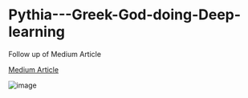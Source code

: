 # Pythia---Greek-God-doing-Deep-learning
Follow up of Medium Article

[Medium Article](https://medium.com/tensorpad/pythia-facebook-greek-god-doing-deep-learning-ff1d2a76c6d9)

![image](https://user-images.githubusercontent.com/41579863/59563919-aff5f180-905d-11e9-8b39-6d71f23ba7ae.png)
